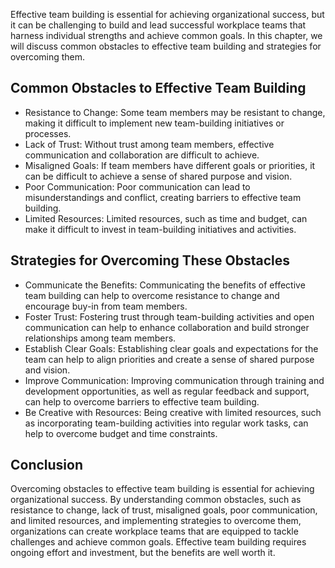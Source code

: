 
Effective team building is essential for achieving organizational success, but it can be challenging to build and lead successful workplace teams that harness individual strengths and achieve common goals. In this chapter, we will discuss common obstacles to effective team building and strategies for overcoming them.

Common Obstacles to Effective Team Building
-------------------------------------------

* Resistance to Change: Some team members may be resistant to change, making it difficult to implement new team-building initiatives or processes.
* Lack of Trust: Without trust among team members, effective communication and collaboration are difficult to achieve.
* Misaligned Goals: If team members have different goals or priorities, it can be difficult to achieve a sense of shared purpose and vision.
* Poor Communication: Poor communication can lead to misunderstandings and conflict, creating barriers to effective team building.
* Limited Resources: Limited resources, such as time and budget, can make it difficult to invest in team-building initiatives and activities.

Strategies for Overcoming These Obstacles
-----------------------------------------

* Communicate the Benefits: Communicating the benefits of effective team building can help to overcome resistance to change and encourage buy-in from team members.
* Foster Trust: Fostering trust through team-building activities and open communication can help to enhance collaboration and build stronger relationships among team members.
* Establish Clear Goals: Establishing clear goals and expectations for the team can help to align priorities and create a sense of shared purpose and vision.
* Improve Communication: Improving communication through training and development opportunities, as well as regular feedback and support, can help to overcome barriers to effective team building.
* Be Creative with Resources: Being creative with limited resources, such as incorporating team-building activities into regular work tasks, can help to overcome budget and time constraints.

Conclusion
----------

Overcoming obstacles to effective team building is essential for achieving organizational success. By understanding common obstacles, such as resistance to change, lack of trust, misaligned goals, poor communication, and limited resources, and implementing strategies to overcome them, organizations can create workplace teams that are equipped to tackle challenges and achieve common goals. Effective team building requires ongoing effort and investment, but the benefits are well worth it.

